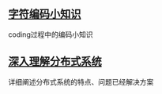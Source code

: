 ##  [字符编码小知识](https://renpeng2049.github.io/字符编码小知识)
coding过程中的编码小知识

##  [深入理解分布式系统](https://renpeng2049.github.io/字符编码汇总)
详细阐述分布式系统的特点、问题已经解决方案
